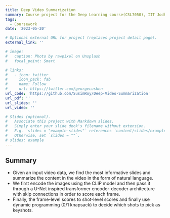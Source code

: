 ```yaml
---
title: Deep Video Summarization
summary: Course project for the Deep Learning course(CSL7050), IIT Jodhpur
tags:
  - Coursework
date: '2023-05-20'

# Optional external URL for project (replaces project detail page).
external_link: ''

# image:
#   caption: Photo by rawpixel on Unsplash
#   focal_point: Smart

# links:
#   - icon: twitter
#     icon_pack: fab
#     name: Follow
#     url: https://twitter.com/georgecushen
url_code: 'https://github.com/SusimRoy/Deep-Video-Summarization'
url_pdf: ''
url_slides: ''
url_video: ''

# Slides (optional).
#   Associate this project with Markdown slides.
#   Simply enter your slide deck's filename without extension.
#   E.g. `slides = "example-slides"` references `content/slides/example-slides.md`.
#   Otherwise, set `slides = ""`.
# slides: example
---
```


## Summary 
- Given an input video data, we find the most informative slides and summarize the content in the video in the form of natural language.
- We first encode the images using the CLIP model and then pass it through a U-Net inspired transformer encoder-decoder architecture with skip connections in order to score each frame.
- Finally, the frame-level scores to shot-level scores and finally use dynamic programming (0/1 knapsack) to decide which shots to pick as keyshots.